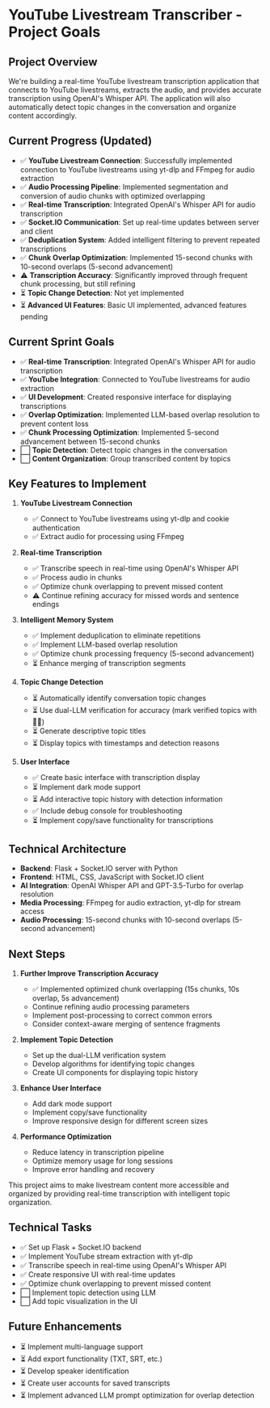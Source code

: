 # YouTube Livestream Transcriber - Project Goals

## Project Overview

We're building a real-time YouTube livestream transcription application that connects to YouTube livestreams, extracts the audio, and provides accurate transcription using OpenAI's Whisper API. The application will also automatically detect topic changes in the conversation and organize content accordingly.

## Current Progress (Updated)

- ✅ **YouTube Livestream Connection**: Successfully implemented connection to YouTube livestreams using yt-dlp and FFmpeg for audio extraction
- ✅ **Audio Processing Pipeline**: Implemented segmentation and conversion of audio chunks with optimized overlapping
- ✅ **Real-time Transcription**: Integrated OpenAI's Whisper API for audio transcription
- ✅ **Socket.IO Communication**: Set up real-time updates between server and client
- ✅ **Deduplication System**: Added intelligent filtering to prevent repeated transcriptions
- ✅ **Chunk Overlap Optimization**: Implemented 15-second chunks with 10-second overlaps (5-second advancement)
- ⚠️ **Transcription Accuracy**: Significantly improved through frequent chunk processing, but still refining
- ⏳ **Topic Change Detection**: Not yet implemented
- ⏳ **Advanced UI Features**: Basic UI implemented, advanced features pending

## Current Sprint Goals

- ✅ **Real-time Transcription**: Integrated OpenAI's Whisper API for audio transcription
- ✅ **YouTube Integration**: Connected to YouTube livestreams for audio extraction
- ✅ **UI Development**: Created responsive interface for displaying transcriptions
- ✅ **Overlap Optimization**: Implemented LLM-based overlap resolution to prevent content loss
- ✅ **Chunk Processing Optimization**: Implemented 5-second advancement between 15-second chunks
- ⬜ **Topic Detection**: Detect topic changes in the conversation
- ⬜ **Content Organization**: Group transcribed content by topics

## Key Features to Implement

1. **YouTube Livestream Connection**
   - ✅ Connect to YouTube livestreams using yt-dlp and cookie authentication
   - ✅ Extract audio for processing using FFmpeg

2. **Real-time Transcription**
   - ✅ Transcribe speech in real-time using OpenAI's Whisper API
   - ✅ Process audio in chunks
   - ✅ Optimize chunk overlapping to prevent missed content
   - ⚠️ Continue refining accuracy for missed words and sentence endings

3. **Intelligent Memory System**
   - ✅ Implement deduplication to eliminate repetitions
   - ✅ Implement LLM-based overlap resolution
   - ✅ Optimize chunk processing frequency (5-second advancement)
   - ⏳ Enhance merging of transcription segments

4. **Topic Change Detection**
   - ⏳ Automatically identify conversation topic changes
   - ⏳ Use dual-LLM verification for accuracy (mark verified topics with 🤖🤖)
   - ⏳ Generate descriptive topic titles
   - ⏳ Display topics with timestamps and detection reasons

5. **User Interface**
   - ✅ Create basic interface with transcription display
   - ⏳ Implement dark mode support
   - ⏳ Add interactive topic history with detection information
   - ✅ Include debug console for troubleshooting
   - ⏳ Implement copy/save functionality for transcriptions

## Technical Architecture

- **Backend**: Flask + Socket.IO server with Python
- **Frontend**: HTML, CSS, JavaScript with Socket.IO client
- **AI Integration**: OpenAI Whisper API and GPT-3.5-Turbo for overlap resolution
- **Media Processing**: FFmpeg for audio extraction, yt-dlp for stream access
- **Audio Processing**: 15-second chunks with 10-second overlaps (5-second advancement)

## Next Steps

1. **Further Improve Transcription Accuracy**
   - ✅ Implemented optimized chunk overlapping (15s chunks, 10s overlap, 5s advancement)
   - Continue refining audio processing parameters
   - Implement post-processing to correct common errors
   - Consider context-aware merging of sentence fragments

2. **Implement Topic Detection**
   - Set up the dual-LLM verification system
   - Develop algorithms for identifying topic changes
   - Create UI components for displaying topic history

3. **Enhance User Interface**
   - Add dark mode support
   - Implement copy/save functionality
   - Improve responsive design for different screen sizes

4. **Performance Optimization**
   - Reduce latency in transcription pipeline
   - Optimize memory usage for long sessions
   - Improve error handling and recovery

This project aims to make livestream content more accessible and organized by providing real-time transcription with intelligent topic organization.

## Technical Tasks

- ✅ Set up Flask + Socket.IO backend
- ✅ Implement YouTube stream extraction with yt-dlp
- ✅ Transcribe speech in real-time using OpenAI's Whisper API
- ✅ Create responsive UI with real-time updates
- ✅ Optimize chunk overlapping to prevent missed content
- ⬜ Implement topic detection using LLM
- ⬜ Add topic visualization in the UI

## Future Enhancements

- ⏳ Implement multi-language support
- ⏳ Add export functionality (TXT, SRT, etc.)
- ⏳ Develop speaker identification
- ⏳ Create user accounts for saved transcripts
- ⏳ Implement advanced LLM prompt optimization for overlap detection